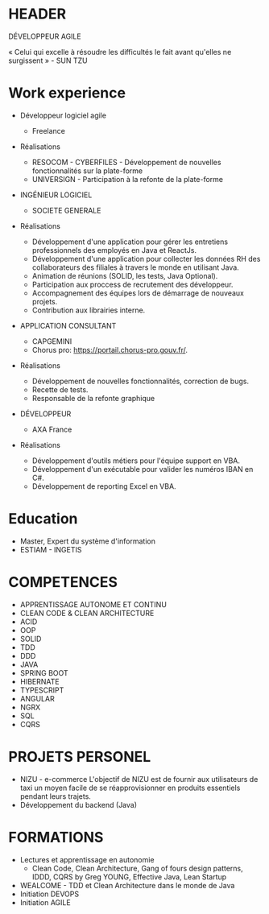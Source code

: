 # HEADER

DÉVELOPPEUR AGILE

« Celui qui excelle à résoudre les difficultés le fait avant qu'elles ne surgissent » - SUN TZU

# Work experience

- Développeur logiciel agile
    - Freelance
- Réalisations
    - RESOCOM - CYBERFILES - Développement de nouvelles fonctionnalités sur la plate-forme 
    - UNIVERSIGN - Participation à la refonte de la plate-forme 

- INGÉNIEUR LOGICIEL
    - SOCIETE GENERALE
- Réalisations
    - Développement d'une application pour gérer les entretiens professionnels des employés en Java et ReactJs.
    - Développement d'une application pour collecter les données RH des collaborateurs des filiales à travers le monde
      en utilisant Java.
    - Animation de réunions (SOLID, les tests, Java Optional).
    - Participation aux proccess de recrutement des développeur.
    - Accompagnement des équipes lors de démarrage de nouveaux projets.
    - Contribution aux librairies interne.

- APPLICATION CONSULTANT
    - CAPGEMINI
    - Chorus pro: https://portail.chorus-pro.gouv.fr/.
- Réalisations
    - Développement de nouvelles fonctionnalités, correction de bugs.
    - Recette de tests.
    - Responsable de la refonte graphique

- DÉVELOPPEUR
    - AXA France
- Réalisations
    - Développement d'outils métiers pour l'équipe support en VBA.
    - Développement d'un exécutable pour valider les numéros IBAN en C#.
    - Développement de reporting Excel en VBA.

# Education

- Master, Expert du système d'information
- ESTIAM - INGETIS

# COMPETENCES

- APPRENTISSAGE AUTONOME ET CONTINU
- CLEAN CODE & CLEAN ARCHITECTURE
- ACID
- OOP
- SOLID
- TDD
- DDD
- JAVA
- SPRING BOOT
- HIBERNATE
- TYPESCRIPT
- ANGULAR
- NGRX
- SQL
- CQRS

# PROJETS PERSONEL

- NIZU - e-commerce
  L'objectif de NIZU est de fournir aux utilisateurs de taxi un moyen facile de se réapprovisionner en produits essentiels pendant leurs trajets.
- Développement du backend (Java)

# FORMATIONS

- Lectures et apprentissage en autonomie
    - Clean Code, Clean Architecture, Gang of fours design patterns, IDDD, CQRS by Greg YOUNG, Effective Java, Lean
      Startup
- WEALCOME - TDD et Clean Architecture dans le monde de Java
- Initiation DEVOPS
- Initiation AGILE
